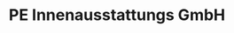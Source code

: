 ---
title: "PE Innenausstattungs GmbH"
url: /sinzig/pe-innenausstattungs-gmbh/
shop: Raumausstattung
---